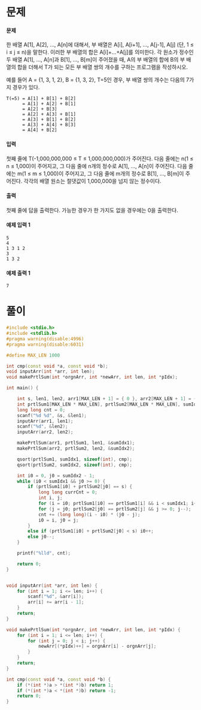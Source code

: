 # 문제

#### 문제
한 배열 A[1], A[2], …, A[n]에 대해서, 부 배열은 A[i], A[i+1], …, A[j-1], A[j] (단, 1 ≤ i ≤ j ≤ n)을 말한다. 이러한 부 배열의 합은 A[i]+…+A[j]를 의미한다. 각 원소가 정수인 두 배열 A[1], …, A[n]과 B[1], …, B[m]이 주어졌을 때, A의 부 배열의 합에 B의 부 배열의 합을 더해서 T가 되는 모든 부 배열 쌍의 개수를 구하는 프로그램을 작성하시오.

예를 들어 A = {1, 3, 1, 2}, B = {1, 3, 2}, T=5인 경우, 부 배열 쌍의 개수는 다음의 7가지 경우가 있다.

```
T(=5) = A[1] + B[1] + B[2]
      = A[1] + A[2] + B[1]
      = A[2] + B[3]
      = A[2] + A[3] + B[1]
      = A[3] + B[1] + B[2]
      = A[3] + A[4] + B[3]
      = A[4] + B[2] 
```


#### 입력
첫째 줄에 T(-1,000,000,000 ≤ T ≤ 1,000,000,000)가 주어진다. 다음 줄에는 n(1 ≤ n ≤ 1,000)이 주어지고, 그 다음 줄에 n개의 정수로 A[1], …, A[n]이 주어진다. 다음 줄에는 m(1 ≤ m ≤ 1,000)이 주어지고, 그 다음 줄에 m개의 정수로 B[1], …, B[m]이 주어진다. 각각의 배열 원소는 절댓값이 1,000,000을 넘지 않는 정수이다.


#### 출력
첫째 줄에 답을 출력한다. 가능한 경우가 한 가지도 없을 경우에는 0을 출력한다.


#### 예제 입력 1
```
5
4
1 3 1 2
3
1 3 2
```


#### 예제 출력 1
```
7
```



# 풀이

``` cpp
#include <stdio.h> 
#include <stdlib.h>
#pragma warning(disable:4996)
#pragma warning(disable:6031)

#define MAX_LEN 1000

int cmp(const void *a, const void *b);
void inputArr(int *arr, int len);
void makePrtlSum(int *orgnArr, int *newArr, int len, int *pIdx);

int main() {

	int s, len1, len2, arr1[MAX_LEN + 1] = { 0 }, arr2[MAX_LEN + 1] = { 0 };
	int prtlSum1[MAX_LEN * MAX_LEN], prtlSum2[MAX_LEN * MAX_LEN], sumIdx1 = 0, sumIdx2 = 0;
	long long cnt = 0;
	scanf("%d %d", &s, &len1);
	inputArr(arr1, len1);
	scanf("%d", &len2);
	inputArr(arr2, len2);

	makePrtlSum(arr1, prtlSum1, len1, &sumIdx1);
	makePrtlSum(arr2, prtlSum2, len2, &sumIdx2);

	qsort(prtlSum1, sumIdx1, sizeof(int), cmp);
	qsort(prtlSum2, sumIdx2, sizeof(int), cmp);

	int i0 = 0, j0 = sumIdx2 - 1;
	while (i0 < sumIdx1 && j0 >= 0) {
		if (prtlSum1[i0] + prtlSum2[j0] == s) {
			long long currCnt = 0;
			int i, j;
			for (i = i0; prtlSum1[i0] == prtlSum1[i] && i < sumIdx1; i++);
			for (j = j0; prtlSum2[j0] == prtlSum2[j] && j >= 0; j--);
			cnt += (long long)(i - i0) * (j0 - j);
			i0 = i, j0 = j;
		}
		else if (prtlSum1[i0] + prtlSum2[j0] < s) i0++;
		else j0--;
	}

	printf("%lld", cnt);

	return 0;
}


void inputArr(int *arr, int len) {
	for (int i = 1; i <= len; i++) {
		scanf("%d", &arr[i]);
		arr[i] += arr[i - 1];
	}
	return;
}

void makePrtlSum(int *orgnArr, int *newArr, int len, int *pIdx) {
	for (int i = 1; i <= len; i++) {
		for (int j = 0; j < i; j++) {
			newArr[(*pIdx)++] = orgnArr[i] - orgnArr[j];
		}
	}
	return;
}

int cmp(const void *a, const void *b) {
	if (*(int *)a > *(int *)b) return 1;
	if (*(int *)a < *(int *)b) return -1;
	return 0;
}
```